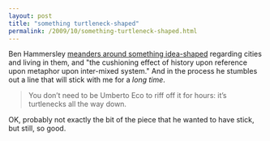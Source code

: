 ```yaml
---
layout: post
title: "something turtleneck-shaped"
permalink: /2009/10/something-turtleneck-shaped.html
---
```


<p>Ben Hammersley <a href="http://benhammersley.com/2009/10/meandering-around-something-idea-shaped-but-not-quite-touching-it/">meanders around something idea-shaped</a> regarding cities and living in them, and &quot;the cushioning effect of history upon reference upon metaphor upon inter-mixed system.&quot;  And in the process he stumbles out a line that will stick with me for a <i>long time</i>.</p>

<blockquote>You don’t need to be Umberto Eco to riff off it for hours: it’s turtlenecks all the way down.</blockquote>

<p>OK, probably not exactly the bit of the piece that he wanted to have stick, but still, so good.</p>


